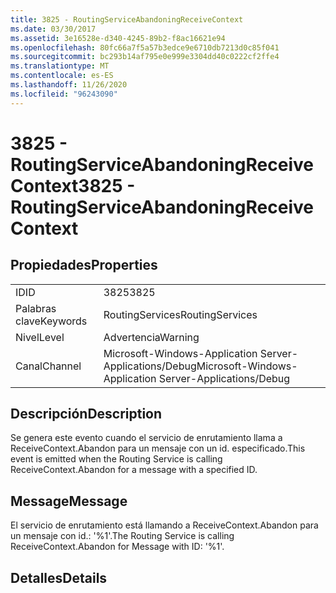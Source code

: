 ```yaml
---
title: 3825 - RoutingServiceAbandoningReceiveContext
ms.date: 03/30/2017
ms.assetid: 3e16528e-d340-4245-89b2-f8ac16621e94
ms.openlocfilehash: 80fc66a7f5a57b3edce9e6710db7213d0c85f041
ms.sourcegitcommit: bc293b14af795e0e999e3304dd40c0222cf2ffe4
ms.translationtype: MT
ms.contentlocale: es-ES
ms.lasthandoff: 11/26/2020
ms.locfileid: "96243090"
---
```

# <a name="3825---routingserviceabandoningreceivecontext"></a><span data-ttu-id="3526a-102">3825 - RoutingServiceAbandoningReceiveContext</span><span class="sxs-lookup"><span data-stu-id="3526a-102">3825 - RoutingServiceAbandoningReceiveContext</span></span>

## <a name="properties"></a><span data-ttu-id="3526a-103">Propiedades</span><span class="sxs-lookup"><span data-stu-id="3526a-103">Properties</span></span>  
  
|||  
|-|-|  
|<span data-ttu-id="3526a-104">ID</span><span class="sxs-lookup"><span data-stu-id="3526a-104">ID</span></span>|<span data-ttu-id="3526a-105">3825</span><span class="sxs-lookup"><span data-stu-id="3526a-105">3825</span></span>|  
|<span data-ttu-id="3526a-106">Palabras clave</span><span class="sxs-lookup"><span data-stu-id="3526a-106">Keywords</span></span>|<span data-ttu-id="3526a-107">RoutingServices</span><span class="sxs-lookup"><span data-stu-id="3526a-107">RoutingServices</span></span>|  
|<span data-ttu-id="3526a-108">Nivel</span><span class="sxs-lookup"><span data-stu-id="3526a-108">Level</span></span>|<span data-ttu-id="3526a-109">Advertencia</span><span class="sxs-lookup"><span data-stu-id="3526a-109">Warning</span></span>|  
|<span data-ttu-id="3526a-110">Canal</span><span class="sxs-lookup"><span data-stu-id="3526a-110">Channel</span></span>|<span data-ttu-id="3526a-111">Microsoft-Windows-Application Server-Applications/Debug</span><span class="sxs-lookup"><span data-stu-id="3526a-111">Microsoft-Windows-Application Server-Applications/Debug</span></span>|  
  
## <a name="description"></a><span data-ttu-id="3526a-112">Descripción</span><span class="sxs-lookup"><span data-stu-id="3526a-112">Description</span></span>  

 <span data-ttu-id="3526a-113">Se genera este evento cuando el servicio de enrutamiento llama a ReceiveContext.Abandon para un mensaje con un id. especificado.</span><span class="sxs-lookup"><span data-stu-id="3526a-113">This event is emitted when the Routing Service is calling ReceiveContext.Abandon for a message with a specified ID.</span></span>  
  
## <a name="message"></a><span data-ttu-id="3526a-114">Message</span><span class="sxs-lookup"><span data-stu-id="3526a-114">Message</span></span>  

 <span data-ttu-id="3526a-115">El servicio de enrutamiento está llamando a ReceiveContext.Abandon para un mensaje con id.: '%1'.</span><span class="sxs-lookup"><span data-stu-id="3526a-115">The Routing Service is calling ReceiveContext.Abandon for Message with ID: '%1'.</span></span>  
  
## <a name="details"></a><span data-ttu-id="3526a-116">Detalles</span><span class="sxs-lookup"><span data-stu-id="3526a-116">Details</span></span>
